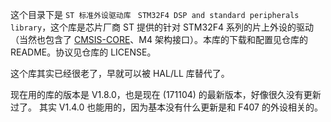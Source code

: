 这个目录下是 `ST 标准外设驱动库 ` `STM32F4 DSP and standard peripherals library`，这个库是芯片厂商 ST 提供的针对 STM32F4 系列的片上外设的驱动（当然也包含了 [CMSIS-CORE](https://cmsis.arm.com)、M4 架构接口）。本库的下载和配置见仓库的 README。协议见仓库的 LICENSE。

这个库其实已经很老了，早就可以被 HAL/LL 库替代了。

现在用的库的版本是 V1.8.0，也是现在 (171104) 的最新版本，好像很久没有更新过了。
其实 V1.4.0 也能用的，因为基本没有什么更新是和 F407 的外设相关的。
